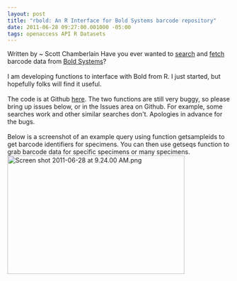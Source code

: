 ```yaml
--- 
layout: post
title: "rbold: An R Interface for Bold Systems barcode repository"
date: 2011-06-28 09:27:00.001000 -05:00
tags: openaccess API R Datasets
---
```


Written by ~ Scott Chamberlain
Have you ever wanted to <a href="http://services.boldsystems.org/index.php?page=1_esearch&amp;status=">search</a> and <a href="http://services.boldsystems.org/index.php?page=2_efetch&amp;status=">fetch</a> barcode data from <a href="http://www.boldsystems.org/views/login.php">Bold Systems</a>?<br /><br />I am developing functions to interface with Bold from R. I just started, but hopefully folks will find it useful.<br /><br />The code is at Github <a href="https://github.com/ropensci/rbold">here</a>. The two functions are still very buggy, so please bring up issues below, or in the Issues area on Github. For example, some searches work and other similar searches don't. Apologies in advance for the bugs.<br /><br />Below is a screenshot of an example query using function getsampleids to get barcode identifiers for specimens. You can then use getseqs function to grab barcode data for specific specimens or many specimens.<br /><img alt="Screen shot 2011-06-28 at 9.24.00 AM.png" height="267" src="http://cl.ly/1V1y1Q1A0t062F2y2308/Screen_shot_2011-06-28_at_9.24.00_AM.png" width="400" />
